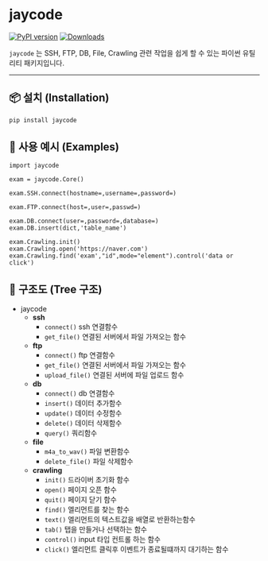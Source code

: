 # jaycode
[![PyPI version](https://img.shields.io/pypi/v/jaycode.svg)](https://pypi.org/project/jaycode/)
[![Downloads](https://img.shields.io/pypi/dm/jaycode.svg)](https://pypi.org/project/jaycode/)

`jaycode` 는 SSH, FTP, DB, File, Crawling 관련 작업을 쉽게 할 수 있는 파이썬 유틸리티 패키지입니다.  

---

## 📦 설치 (Installation)

```bash 
pip install jaycode
```

## 🚀 사용 예시 (Examples)
```
import jaycode

exam = jaycode.Core()

exam.SSH.connect(hostname=,username=,password=)

exam.FTP.connect(host=,user=,passwd=)

exam.DB.connect(user=,password=,database=)
exam.DB.insert(dict,'table_name')

exam.Crawling.init()
exam.Crawling.open('https://naver.com')
exam.Crawling.find('exam',"id",mode="element").control('data or click')
```

## 🌲 구조도 (Tree 구조)

- jaycode
  - **ssh**
    - `connect()` ssh 연결함수
    - `get_file()` 연결된 서버에서 파일 가져오는 함수
  - **ftp**
    - `connect()` ftp 연결함수
    - `get_file()` 연결된 서버에서 파일 가져오는 함수
    - `upload_file()` 연결된 서버에 파일 업로드 함수
  - **db**
    - `connect()` db 연결함수
    - `insert()` 데이터 추가함수
    - `update()` 데이터 수정함수
    - `delete()` 데이터 삭제함수
    - `query()` 쿼리함수
  - **file**
    - `m4a_to_wav()` 파일 변환함수
    - `delete_file()` 파일 삭제함수
  - **crawling**
      - `init()` 드라이버 초기화 함수
      - `open()` 페이지 오픈 함수
      - `quit()` 페이지 닫기 함수 
      - `find()` 엘리먼트를 찾는 함수
      - `text()` 엘리먼트의 텍스트값을 배열로 반환하는함수
      - `tab()` 탭을 만들거나 선택하는 함수
      - `control()` input 타입 컨트롤 하는 함수
      - `click()` 엘리먼트 클릭후 이벤트가 종료될떄까지 대기하는 함수